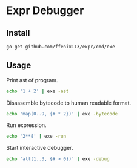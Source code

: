 # Expr Debugger

## Install

```bash
go get github.com/ffenix113/expr/cmd/exe
```

## Usage

Print ast of program.

```bash
echo '1 + 2' | exe -ast
```

Disassemble bytecode to human readable format.

```bash
echo 'map(0..9, {# * 2})' | exe -bytecode
```

Run expression.

```bash
echo '2**8' | exe -run
```

Start interactive debugger.

```bash
echo 'all(1..3, {# > 0})' | exe -debug
```
